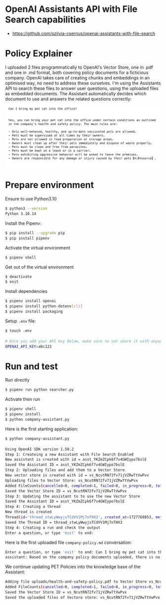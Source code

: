# OpenAI Assistants API with File Search capabilities
* https://github.com/szilvia-csernus/openai-assistants-with-file-search


# Policy Explainer

I uploaded 2 files programmatically to OpenAI's Vector Store, one in .pdf and one in .md format, both covering policy documents for a ficticious company. OpenAI takes care of creating chunks and embeddings in an optimised way, no need to address these ourselves. I'm using the Assistants API to search these files to answer user questions, using the uploaded files as embedded documents. The Assistant automatically decides which document to use and answers the related questions correctly:

![policy-answer.png](./images/policy-answer.png)


# Prepare environment

Ensure to use Python3.10
```sh
$ python3 --version
Python 3.10.14
```

Install the Pipenv:
```sh
$ pip install --upgrade pip
$ pip install pipenv
```

Activate the virtual environment
```sh
$ pipenv shell
```

Get out of the virtual environment
```sh
$ deactivate
$ exit
```

Install dependencies
```sh
$ pipenv install openai
$ pipenv install python-dotenv[cli]
$ pipenv install packaging
```

Setup `.env` file:
```sh
$ touch .env

# Once you add your API key below, make sure to not share it with anyone! The API key should remain private.
OPENAI_API_KEY=abc123
```

# Run and test 

Run directly
```sh
$ pipenv run python searcher.py
```

Activate then run
```sh
$ pipenv shell
$ pipenv install
$ python company-assistant.py
```

Here is the first starting application:
```sh
$ python company-assistant.py

Using OpenAI SDK version 1.50.2
Step 1: Createing a new Assistant with File Search Enabled
New assistant is created with id = asst_YKZmZCpk6f7v4GWIypo7bslE
Saved the Assistant ID = asst_YKZmZCpk6f7v4GWIypo7bslE
Step 2: Uploading files and add them to a Vector Store
New vector store is created with id = vs_NcutRN72fv71jVZRwTtVwPvx
Uploading files to Vector Store: vs_NcutRN72fv71jVZRwTtVwPvx
Added FileCounts(cancelled=0, completed=1, failed=0, in_progress=0, total=1) files to Vector Store: vs_NcutRN72fv71jVZRwTtVwPvx with status: completed
Saved the Vector Store ID = vs_NcutRN72fv71jVZRwTtVwPvx
Step 3: Updating the assistant to to use the new Vector Store
Saved the Assistant ID = asst_YKZmZCpk6f7v4GWIypo7bslE
Step 4: Creating a thread
New thread is created 
Thread(id='thread_stwLyWwyjsTCdVV1Mj7nTHX3', created_at=1727768853, metadata={}, object='thread', tool_resources=ToolResources(code_interpreter=None, file_search=None))
Saved the Thread ID = thread_stwLyWwyjsTCdVV1Mj7nTHX3
Step 4: Creating a run and check the output
Enter a question, or type 'exit' to end: 
```

Here is the first uploaded file `company-policy.md` conversation:
```bash
Enter a question, or type 'exit' to end: Can I bring my pet cat into the office?
assistant: Based on the company policy documents uploaded, there is no specific mention of bringing pets, including cats, into the office. The policy mainly focuses on areas like respect and professionalism, attendance, health and safety, environmental sustainability, operational procedures, employee development, conduct outside the workplace, disciplinary actions, and policy amendments. There isn't a direct rule regarding pets in the office in the provided policy documents【4:0†source】【4:1†source】. If you are considering bringing your cat to the office, you may want to consult with HR or a supervisor to inquire about any specific pet policies that may exist.
```

We continue updating PET Policies into the knowledge base of the Assistant:
```bash
Adding file uploads/health-and-safety-policy.pdf to Vector Store vs_NcutRN72fv71jVZRwTtVwPvx
Added FileCounts(cancelled=0, completed=1, failed=0, in_progress=0, total=1) files to Vector Store: vs_NcutRN72fv71jVZRwTtVwPvx with status: completed
Saved the Vector Store ID = vs_NcutRN72fv71jVZRwTtVwPvx
Saved the uploaded files of Vectore store: vs_NcutRN72fv71jVZRwTtVwPvx
```